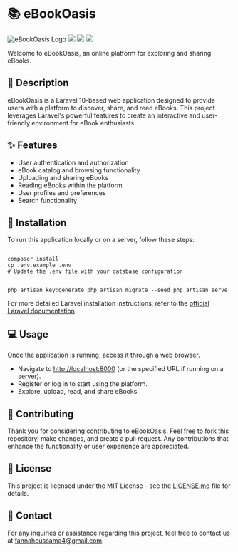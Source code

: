 <!DOCTYPE html>
<html>
<body>
  


<h1>📚 eBookOasis</h1>
<img src="https://res.cloudinary.com/dq7kjds8s/image/upload/v1699381527/ie43k5t395xbyieiggbb.jpg" alt="eBookOasis Logo" />
<img src="https://res.cloudinary.com/dq7kjds8s/image/upload/v1699381536/oqcbrpenmy14rn5huz7h.jpg"/>
<img src="https://res.cloudinary.com/dq7kjds8s/image/upload/v1699381541/s98otv6elnhmpot0jhel.jpg"/>
<img src="https://res.cloudinary.com/dq7kjds8s/image/upload/v1699382374/z3kl8xseqrmtlsldcjl8.jpg" />

<p>Welcome to eBookOasis, an online platform for exploring and sharing eBooks.</p>

<h2>📖 Description</h2>

<p>eBookOasis is a Laravel 10-based web application designed to provide users with a platform to discover, share, and read eBooks. This project leverages Laravel's powerful features to create an interactive and user-friendly environment for eBook enthusiasts.</p>

<h2>✨ Features</h2>

<ul>
  <li>User authentication and authorization</li>
  <li>eBook catalog and browsing functionality</li>
  <li>Uploading and sharing eBooks</li>
  <li>Reading eBooks within the platform</li>
  <li>User profiles and preferences</li>
  <li>Search functionality</li>
</ul>

<h2>🚀 Installation</h2>

<p>To run this application locally or on a server, follow these steps:</p>

<code>
composer install
cp .env.example .env
# Update the .env file with your database configuration

php artisan key:generate
php artisan migrate --seed
php artisan serve
</code>

<p>For more detailed Laravel installation instructions, refer to the <a href="https://laravel.com/docs/10.x/installation">official Laravel documentation</a>.</p>

<h2>💻 Usage</h2>

<p>Once the application is running, access it through a web browser.</p>

<ul>
  <li>Navigate to <a href="http://localhost:8000">http://localhost:8000</a> (or the specified URL if running on a server).</li>
  <li>Register or log in to start using the platform.</li>
  <li>Explore, upload, read, and share eBooks.</li>
</ul>

<h2>🤝 Contributing</h2>

<p>Thank you for considering contributing to eBookOasis. Feel free to fork this repository, make changes, and create a pull request. Any contributions that enhance the functionality or user experience are appreciated.</p>

<h2>📄 License</h2>

<p>This project is licensed under the MIT License - see the <a href="LICENSE.md">LICENSE.md</a> file for details.</p>

<h2>📧 Contact</h2>

<p>For any inquiries or assistance regarding this project, feel free to contact us at <a href="mailto:your-email@example.com">fannahoussama4@gmail.com</a>.</p>

</body>
</html>
